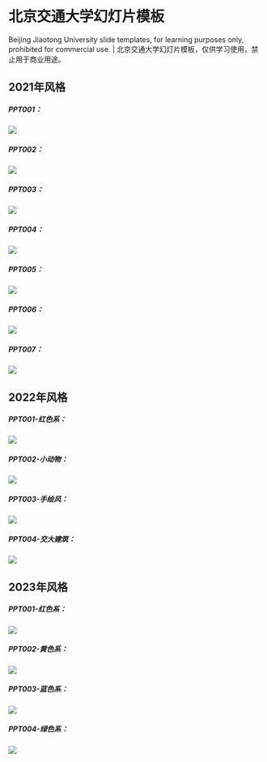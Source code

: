 # 北京交通大学幻灯片模板

Beijing Jiaotong University slide templates, for learning purposes only, prohibited for commercial use. | 北京交通大学幻灯片模板，仅供学习使用，禁止用于商业用途。

## 2021年风格

##### PPT001：

![](./2021-style/images/PPT001.png)



##### PPT002：

![](./2021-style/images/PPT002.png)

##### PPT003：

![](./2021-style/images/PPT003.png)

##### PPT004：

![](./2021-style/images/PPT004.png)

##### PPT005：

![](./2021-style/images/PPT005.png)

##### PPT006：

![](./2021-style/images/PPT006.png)

##### PPT007：

![](./2021-style/images/PPT007.png)



## 2022年风格

##### PPT001-红色系：

![](./2022-style/images/PPT001.png)

##### PPT002-小动物：

![](./2022-style/images/PPT002.png)

##### PPT003-手绘风：

![](./2022-style/images/PPT003.png)

##### PPT004-交大建筑：

![](./2022-style/images/PPT004.png)


## 2023年风格

##### PPT001-红色系：

![](./2023-style/images/PPT001.png)

##### PPT002-黄色系：

![](./2023-style/images/PPT002.png)

##### PPT003-蓝色系：

![](./2023-style/images/PPT003.png)

##### PPT004-绿色系：

![](./2023-style/images/PPT004.png)

